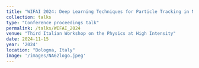 ```yaml
---
title: "WIFAI 2024: Deep Learning Techniques for Particle Tracking in NA62 "
collection: talks
type: "Conference proceedings talk"
permalink: /talks/WIFAI_2024
venue: "Third Italian Workshop on the Physics at High Intensity"
date: 2024-11-15
year: '2024'
location: "Bologna, Italy"
image: '/images/NA62logo.jpeg'
---
```



